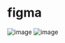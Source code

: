 # figma
![image](https://user-images.githubusercontent.com/80387658/168463648-7e4fe23a-600e-48ce-a555-b42cd54dcbe7.png)
![image](https://user-images.githubusercontent.com/80387658/168463650-8b0eea9c-1a83-43e8-b7a6-b3ef985656cf.png)
